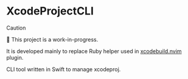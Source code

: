# XcodeProjectCLI

> [!CAUTION]
> 🚧 This project is a work-in-progress.
>
> It is developed mainly to replace Ruby helper used in [xcodebuild.nvim] plugin.

CLI tool written in Swift to manage xcodeproj.

[xcodebuild.nvim]: https://github.com/wojciech-kulik/xcodebuild.nvim

